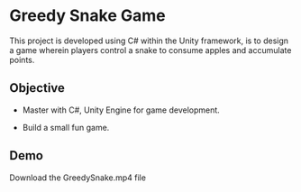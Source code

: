 # Greedy Snake Game
This project is developed using C# within the Unity framework, is to design a game wherein players control a snake to consume apples and accumulate points.

## Objective
- Master with C#, Unity Engine for game development.

- Build a small fun game.


## Demo
Download the GreedySnake.mp4 file

